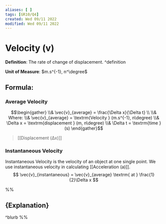 ```yaml
---
aliases: [ ]
tags: [GR10/Q4]
created: Wed 09/11 2022
modified: Wed 09/11 2022
---
```

# Velocity (v)
**Definition**: The rate of change of displacement. ^definition

**Unit of Measure**: $m.s^{-1}, n^\degree$

## Formula:
### Average Velocity
$$\begin{gather}
\\& \vec{v}_{average} = \frac{\Delta x}{\Delta t}
\\
\\& Where:
\\& \vec{v}_{average} = \textrm{Velocity } (m.s^{-1}, n\degree)
\\& \Delta x = \textrm{displacement } (m, n\degree)
\\& \Delta t = \textrm{time } (s)
\end{gather}$$
> [[Displacement (Δx)]]

### Instantaneous Velocity
Instantaneous Velocity is the velocity of an object at one single point. We use instantaneous velocity in calculating [[Acceleration (a)]]. 
$$
\vec{v}_{instantaneous} = \vec{v}_{average} \textrm{ at } \frac{1}{2}\Delta x
$$

%%
## {Explanation}
 ^blurb
%%
